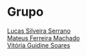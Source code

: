 # Grupo
<a href="https://github.com/SerranoZz" target="_blank">Lucas Silveira Serrano</a><br/>
<a href="https://github.com/MateusFerreiraM" target="_blank">Mateus Ferreira Machado</a><br/>
<a href="https://github.com/vitoriaguidines" target="_blank">Vitória Guidine Soares</a><br/>
